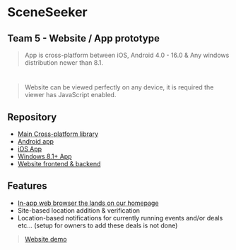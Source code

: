# SceneSeeker
## Team 5 - Website / App prototype

> App is cross-platform between iOS, Android 4.0 - 16.0 & Any windows distribution newer than 8.1.
#
> Website can be viewed perfectly on any device, it is required the viewer has JavaScript enabled.

## Repository
- [Main Cross-platform library](/SceneSeeker/SceneSeeker)
- [Android app](/SceneSeeker/SceneSeeker.Android)
- [iOS App](SceneSeeker/SceneSeeker.iOS)
- [Windows 8.1+ App](/SceneSeeker/SceneSeeker.UWP)
- [Website frontend & backend](/SceneSeeker/Website%20front%20%26%20back%20end)


## Features
- [In-app web browser the lands on our homepage](https://planb.gay/ss.php)
- Site-based location addition & verification
- Location-based notifications for currently running events and/or deals etc... (setup for owners to add these deals is not done)


> [Website demo](https://planb.gay/ss.php)

